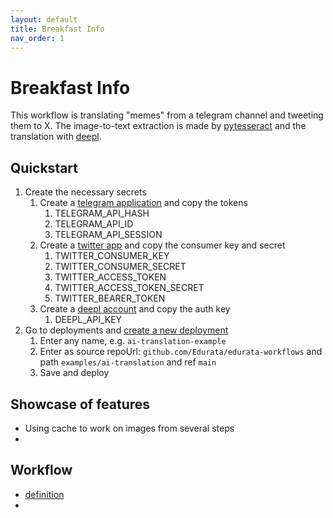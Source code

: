 ```yaml
---
layout: default
title: Breakfast Info
nav_order: 1
---
```


# Breakfast Info

This workflow is translating "memes" from a telegram channel and tweeting them to X. The image-to-text extraction is made by [pytesseract](https://pypi.org/project/pytesseract/) and the translation with [deepl](https://www.deepl.com/translator).

## Quickstart

1. Create the necessary secrets
   1. Create a [telegram application](https://core.telegram.org/api/obtaining_api_id) and copy the tokens
      1. TELEGRAM_API_HASH
      2. TELEGRAM_API_ID
      3. TELEGRAM_API_SESSION
   2. Create a [twitter app](https://developer.twitter.com/en/apps) and copy the consumer key and secret
      1. TWITTER_CONSUMER_KEY
      2. TWITTER_CONSUMER_SECRET
      3. TWITTER_ACCESS_TOKEN
      4. TWITTER_ACCESS_TOKEN_SECRET
      5. TWITTER_BEARER_TOKEN
   3. Create a [deepl account](https://www.deepl.com/pro.html#developer) and copy the auth key
      1. DEEPL_API_KEY
1. Go to deployments and [create a new deployment](https://edurata.com/deployments)
   1. Enter any name, e.g. `ai-translation-example`
   2. Enter as source repoUrl: `github.com/Edurata/edurata-workflows` and path `examples/ai-translation` and ref `main`
   3. Save and deploy

## Showcase of features

- Using cache to work on images from several steps
-

## Workflow

- [definition](https://github.com/Edurata/edurata-workflows/blob/main/examples/ai-translator.eduwc.yaml)
-
